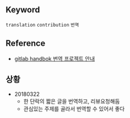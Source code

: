## Keyword
`translation` `contribution` `번역`

## Reference
- [gitlab handbok 번역 프로젝트 안내](https://docs.google.com/document/d/1JxhELs9rgawTENqx09fAKXb1GKSTxiGt-hiSFnFCIhM/edit)

## 상황
- 20180322 
  - 한 단락의 짧은 글을 번역하고, 리뷰요청해둠 
  - 관심있는 주제를 골라서 번역할 수 있어서 좋다
  